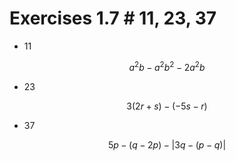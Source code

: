 # Exercises 1.7 # 11, 23, 37

* 11

$$a^2b - a^2b^2 - 2a^2b$$

* 23

$$3(2r + s) - (-5s -r)$$

* 37

$$5p - (q - 2p) - |3q - (p-q)|$$


